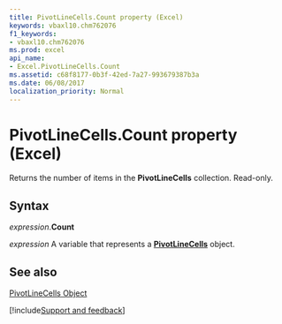 ```yaml
---
title: PivotLineCells.Count property (Excel)
keywords: vbaxl10.chm762076
f1_keywords:
- vbaxl10.chm762076
ms.prod: excel
api_name:
- Excel.PivotLineCells.Count
ms.assetid: c68f8177-0b3f-42ed-7a27-993679387b3a
ms.date: 06/08/2017
localization_priority: Normal
---
```



# PivotLineCells.Count property (Excel)

Returns the number of items in the  **PivotLineCells** collection. Read-only.


## Syntax

_expression_.**Count**

_expression_ A variable that represents a **[PivotLineCells](Excel.PivotLineCells.md)** object.


## See also


[PivotLineCells Object](Excel.PivotLineCells.md)

[!include[Support and feedback](~/includes/feedback-boilerplate.md)]